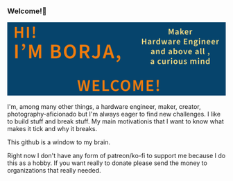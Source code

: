 ### Welcome!👋

![alt text](Banner_github.png "Banner")

I'm, among many other things, a hardware engineer, maker, creator, photography-aficionado but I'm always eager to find new challenges. 
I like to build stuff and break stuff. My main motivationis that I want to know what makes it tick and why it breaks.

This github is a window to my brain.



Right now I don't have any form of patreon/ko-fi to support me because I do this as a hobby. If you want really to donate please send the money to organizations 
that really needed.  